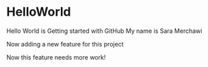 # HelloWorld
Hello World is Getting started with GitHub
My name is Sara Merchawi

Now adding a new feature for this project

Now this feature needs more work!
